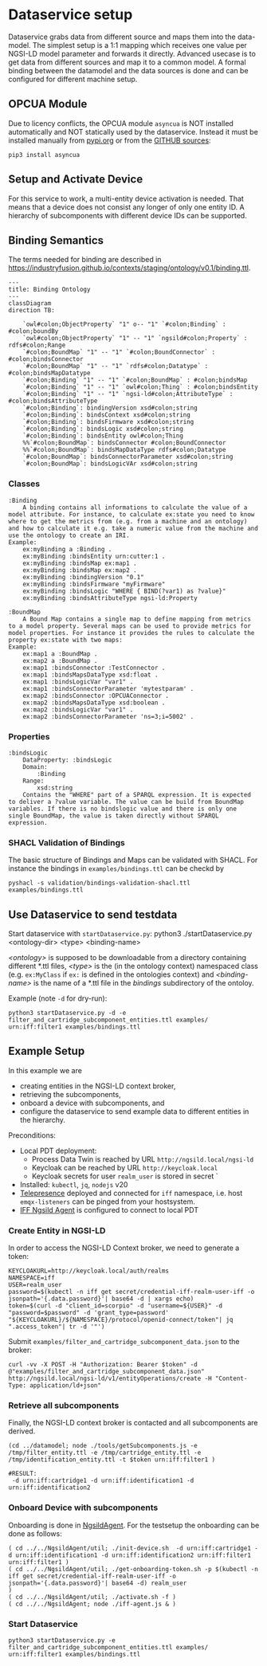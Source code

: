 # Dataservice setup
Dataservice grabs data from different source and maps them into the data-model. The simplest setup is a 1:1 mapping which receives one value per NGSI-LD model parameter and forwards it directly. Advanced usecase is to get data from different sources and map it to a common model. A formal binding between the datamodel and the data sources is done and can be configured for different machine setup.
## OPCUA Module
Due to licency conflicts, the OPCUA module `asyncua` is NOT installed automatically and NOT statically used by the dataservice. Instead it must be installed manually from [pypi.org](https://pypi.org/project/asyncua/) or from the [GITHUB sources](https://github.com/FreeOpcUa/opcua-asyncio):

    pip3 install asyncua

## Setup and Activate Device
For this service to work, a multi-entity device activation is needed. That means that a device does not consist any longer of only one entity ID. A hierarchy of subcomponents with different device IDs can be supported.

## Binding Semantics

The terms needed for binding are described in https://industryfusion.github.io/contexts/staging/ontology/v0.1/binding.ttl.


```mermaid
---
title: Binding Ontology
---
classDiagram
direction TB:

    `owl#colon;ObjectProperty` "1" o-- "1" `#colon;Binding` : #colon;boundBy
    `owl#colon;ObjectProperty` "1" -- "1" `ngsild#colon;Property` : rdfs#colon;Range
    `#colon;BoundMap` "1" -- "1" `#colon;BoundConnector` : #colon;bindsConnector
    `#colon;BoundMap` "1" -- "1" `rdfs#colon;Datatype` : #colon;bindsMapDatatype
    `#colon;Binding` "1" -- "1" `#colon;BoundMap` : #colon;bindsMap
    `#colon;Binding` "1" -- "1" `owl#colon;Thing` : #colon;bindsEntity
    `#colon;Binding` "1" -- "1" `ngsi-ld#colon;AttributeType` : #colon;bindsAttributeType
    `#colon;Binding`: bindingVersion xsd#colon;string
    `#colon;Binding`: bindsContext xsd#colon;string
    `#colon;Binding`: bindsFirmware xsd#colon;string
    `#colon;Binding`: bindsLogic xsd#colon;string
    `#colon;Binding`: bindsEntity owl#colon;Thing
    %%`#colon;BoundMap`: bindsConnector #colon;BoundConnector
    %%`#colon;BoundMap`: bindsMapDataType rdfs#colon;Datatype
    `#colon;BoundMap`: bindsConnectorParameter xsd#colon;string
    `#colon;BoundMap`: bindsLogicVAr xsd#colon;string

```

### Classes
```
:Binding
    A binding contains all informations to calculate the value of a model attribute. For instance, to calculate ex:state you need to know where to get the metrics from (e.g. from a machine and an ontology) and how to calculate it e.g. take a numeric value from the machine and use the ontology to create an IRI.
Example:
    ex:myBinding a :Binding .
    ex:myBinding :bindsEntity urn:cutter:1 .
    ex:myBinding :bindsMap ex:map1 .
    ex:myBinding :bindsMap ex:map2 .
    ex:myBinding :bindingVersion "0.1"
    ex:myBinding :bindsFirmware "myFirmware"
    ex:myBinding :bindsLogic "WHERE { BIND(?var1) as ?value}"
    ex:myBinding :bindsAttributeType ngsi-ld:Property

:BoundMap
    A Bound Map contains a single map to define mapping from metrics to a model property. Several maps can be used to provide metrics for model properties. For instance it provides the rules to calculate the property ex:state with two maps:
Example:
    ex:map1 a :BoundMap .
    ex:map2 a :BoundMap .
    ex:map1 :bindsConnector :TestConnector .
    ex:map1 :bindsMapsDataType xsd:float .
    ex:map1 :bindsLogicVar "var1" .
    ex:map1 :bindsConnectorParameter 'mytestparam' .
    ex:map2 :bindsConnector :OPCUAConnector .
    ex:map2 :bindsMapsDataType xsd:boolean .
    ex:map2 :bindsLogicVar "var1" .
    ex:map2 :bindsConnectorParameter 'ns=3;i=5002' .
```
### Properties
```
:bindsLogic
    DataProperty: :bindsLogic
    Domain: 
        :Binding
    Range: 
        xsd:string
    Contains the "WHERE" part of a SPARQL expression. It is expected to deliver a ?value variable. The value can be build from BoundMap variables. If there is no bindslogic value and there is only one single BoundMap, the value is taken directly without SPARQL expression.

```
### SHACL Validation of Bindings

The basic structure of Bindings and Maps can be validated with SHACL. For instance the bindings in `examples/bindings.ttl` can be checkd by

```
pyshacl -s validation/bindings-validation-shacl.ttl examples/bindings.ttl 
```

## Use Dataservice to send testdata
Start dataservice with `startDataservice.py`:
    python3 ./startDataservice.py \<ontology-dir\> \<type\> \<binding-name\>

*\<ontology\>* is supposed to be downloadable from a directory containing different *.ttl files, *\<type\>* is the (in the ontology context) namespaced class (e.g. `ex:MyClass` if `ex:` is defined in the ontologies context) and *\<binding-name\>* is the name of a *.ttl file in the *bindings* subdirectory of the ontoloy.

Example (note `-d` for dry-run):

    python3 startDataservice.py -d -e filter_and_cartridge_subcomponent_entities.ttl examples/ urn:iff:filter1 examples/bindings.ttl

## Example Setup

In this example we are 
* creating entities in the NGSI-LD context broker,
* retrieving the subcomponents,
* onboard a device with subcomponents, and
* configure the dataservice to send example data to different entities in the hierarchy.

Preconditions:

* Local PDT deployment:
  * Process Data Twin is reached by URL `http://ngsild.local/ngsi-ld`
  * Keycloak can be reached by URL `http://keycloak.local`
  * Keycloak secrets for user `realm_user` is stored in secret `
* Installed: `kubectl`, `jq`, `nodejs` v20
* [Telepresence](https://github.com/telepresenceio/telepresence) deployed and connected for `iff` namespace, i.e. host `emqx-listeners` can be pinged from your hostsystem.
* [IFF Ngsild Agent]() is configured to connect to local PDT

### Create Entity in NGSI-LD

In order to access the NGSI-LD Context broker, we need to generate a token:
```
KEYCLOAKURL=http://keycloak.local/auth/realms
NAMESPACE=iff
USER=realm_user
password=$(kubectl -n iff get secret/credential-iff-realm-user-iff -o jsonpath='{.data.password}'| base64 -d | xargs echo)
token=$(curl -d "client_id=scorpio" -d "username=${USER}" -d "password=$password" -d 'grant_type=password' "${KEYCLOAKURL}/${NAMESPACE}/protocol/openid-connect/token"| jq ".access_token"| tr -d '"')
```
Submit `examples/filter_and_cartridge_subcomponent_data.json` to the broker:

```
curl -vv -X POST -H "Authorization: Bearer $token" -d @"examples/filter_and_cartridge_subcomponent_data.json" http://ngsild.local/ngsi-ld/v1/entityOperations/create -H "Content-Type: application/ld+json"
```

### Retrieve all subcomponents

Finally, the NGSI-LD context broker is contacted and all subcomponents are derived.

```
(cd ../datamodel; node ./tools/getSubcomponents.js -e /tmp/filter_entity.ttl -e /tmp/cartridge_entity.ttl -e /tmp/identification_entity.ttl -t $token urn:iff:filter1 )

#RESULT:
 -d urn:iff:cartridge1 -d urn:iff:identification1 -d urn:iff:identification2
```

### Onboard Device with subcomponents

Onboarding is done in [NgsildAgent](../../NgsildAgent). For the testsetup the onboarding can be done as follows:

```
( cd ../../NgsildAgent/util; ./init-device.sh  -d urn:iff:cartridge1 -d urn:iff:identification1 -d urn:iff:identification2 urn:iff:filter1 urn:iff:filter1 )
( cd ../../NgsildAgent/util; ./get-onboarding-token.sh -p $(kubectl -n iff get secret/credential-iff-realm-user-iff -o jsonpath='{.data.password}'| base64 -d) realm_user
)
( cd ../../NgsildAgent/util; ./activate.sh -f )
( cd ../../NgsildAgent; node ./iff-agent.js & )

```

### Start Dataservice

```
python3 startDataservice.py -e filter_and_cartridge_subcomponent_entities.ttl examples/ urn:iff:filter1 examples/bindings.ttl
```

